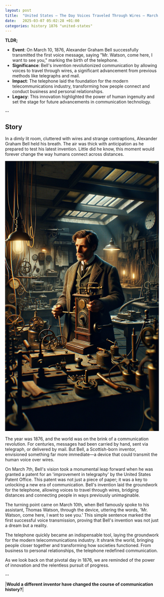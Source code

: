 ```yaml
---
layout: post
title:  "United States – The Day Voices Traveled Through Wires – March 10, 1876"
date:   2025-03-07 05:02:28 +01:00
categories: history 1876 "united-states"
---
```


**TLDR;**
- **Event**: On March 10, 1876, Alexander Graham Bell successfully transmitted the first voice message, saying "Mr. Watson, come here, I want to see you," marking the birth of the telephone.
- **Significance**: Bell's invention revolutionized communication by allowing voices to travel through wires, a significant advancement from previous methods like telegraphs and mail.
- **Impact**: The telephone laid the foundation for the modern telecommunications industry, transforming how people connect and conduct business and personal relationships.
- **Legacy**: This innovation highlighted the power of human ingenuity and set the stage for future advancements in communication technology.

--

## Story

In a dimly lit room, cluttered with wires and strange contraptions, Alexander Graham Bell held his breath. The air was thick with anticipation as he prepared to test his latest invention. Little did he know, this moment would forever change the way humans connect across distances.

![Image](/assets/images/07_March_6ac80e6b5072cd809f127576a59a8df7.png)

The year was 1876, and the world was on the brink of a communication revolution. For centuries, messages had been carried by hand, sent via telegraph, or delivered by mail. But Bell, a Scottish-born inventor, envisioned something far more immediate—a device that could transmit the human voice over wires.

On March 7th, Bell's vision took a monumental leap forward when he was granted a patent for an 'improvement in telegraphy' by the United States Patent Office. This patent was not just a piece of paper; it was a key to unlocking a new era of communication. Bell's invention laid the groundwork for the telephone, allowing voices to travel through wires, bridging distances and connecting people in ways previously unimaginable.

The turning point came on March 10th, when Bell famously spoke to his assistant, Thomas Watson, through the device, uttering the words, 'Mr. Watson, come here, I want to see you.' This simple sentence marked the first successful voice transmission, proving that Bell's invention was not just a dream but a reality.

The telephone quickly became an indispensable tool, laying the groundwork for the modern telecommunications industry. It shrank the world, bringing people closer together and transforming how societies functioned. From business to personal relationships, the telephone redefined communication.

As we look back on that pivotal day in 1876, we are reminded of the power of innovation and the relentless pursuit of progress.

--

|**Would a different inventor have changed the course of communication history?**|

